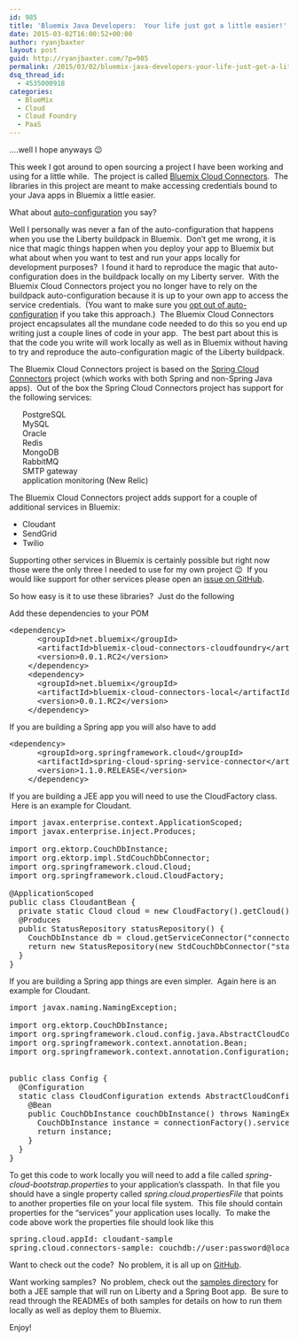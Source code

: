 ```yaml
---
id: 985
title: 'Bluemix Java Developers:  Your life just got a little easier!'
date: 2015-03-02T16:00:52+00:00
author: ryanjbaxter
layout: post
guid: http://ryanjbaxter.com/?p=985
permalink: /2015/03/02/bluemix-java-developers-your-life-just-got-a-little-easier/
dsq_thread_id:
  - 4535000918
categories:
  - BlueMix
  - Cloud
  - Cloud Foundry
  - PaaS
---
```

&#8230;.well I hope anyways 😉

This week I got around to open sourcing a project I have been working and using for a little while.  The project is called <a href="https://github.com/IBM-Bluemix/bluemix-cloud-connectors" target="_blank">Bluemix Cloud Connectors</a>.  The libraries in this project are meant to make accessing credentials bound to your Java apps in Bluemix a little easier.

What about <a href="https://www.ng.bluemix.net/docs/#starters/liberty/index.html#automaticconfigurationofboundservices" target="_blank">auto-configuration</a> you say?

Well I personally was never a fan of the auto-configuration that happens when you use the Liberty buildpack in Bluemix.  Don&#8217;t get me wrong, it is nice that magic things happen when you deploy your app to Bluemix but what about when you want to test and run your apps locally for development purposes?  I found it hard to reproduce the magic that auto-configuration does in the buildpack locally on my Liberty server.  With the Bluemix Cloud Connectors project you no longer have to rely on the buildpack auto-configuration because it is up to your own app to access the service credentials.  (You want to make sure you <a href="https://www.ng.bluemix.net/docs/#starters/liberty/index.html#automaticconfigurationofboundservices" target="_blank">opt out of auto-configuration</a> if you take this approach.)  The Bluemix Cloud Connectors project encapsulates all the mundane code needed to do this so you end up writing just a couple lines of code in your app.  The best part about this is that the code you write will work locally as well as in Bluemix without having to try and reproduce the auto-configuration magic of the Liberty buildpack.

The Bluemix Cloud Connectors project is based on the <a href="Spring%20Cloud Connectors" target="_blank">Spring Cloud Connectors</a> project (which works with both Spring and non-Spring Java apps).  Out of the box the Spring Cloud Connectors project has support for the following services:

<ul class="task-list">
  <li>
    PostgreSQL
  </li>
  <li>
    MySQL
  </li>
  <li>
    Oracle
  </li>
  <li>
    Redis
  </li>
  <li>
    MongoDB
  </li>
  <li>
    RabbitMQ
  </li>
  <li>
    SMTP gateway
  </li>
  <li>
    application monitoring (New Relic)
  </li>
</ul>

The Bluemix Cloud Connectors project adds support for a couple of additional services in Bluemix:

  * Cloudant
  * SendGrid
  * Twilio

Supporting other services in Bluemix is certainly possible but right now those were the only three I needed to use for my own project 😉  If you would like support for other services please open an <a href="https://github.com/IBM-Bluemix/bluemix-cloud-connectors/issues" target="_blank">issue on GitHub</a>.

So how easy is it to use these libraries?  Just do the following

Add these dependencies to your POM

<pre class="font-size:15 lang:default decode:true ">&lt;dependency&gt;
      &lt;groupId&gt;net.bluemix&lt;/groupId&gt;
      &lt;artifactId&gt;bluemix-cloud-connectors-cloudfoundry&lt;/artifactId&gt;
      &lt;version&gt;0.0.1.RC2&lt;/version&gt;
    &lt;/dependency&gt;
    &lt;dependency&gt;
      &lt;groupId&gt;net.bluemix&lt;/groupId&gt;
      &lt;artifactId&gt;bluemix-cloud-connectors-local&lt;/artifactId&gt;
      &lt;version&gt;0.0.1.RC2&lt;/version&gt;
    &lt;/dependency&gt;</pre>

If you are building a Spring app you will also have to add

<pre class="font-size:15 lang:default decode:true">&lt;dependency&gt;
      &lt;groupId&gt;org.springframework.cloud&lt;/groupId&gt;
      &lt;artifactId&gt;spring-cloud-spring-service-connector&lt;/artifactId&gt;
      &lt;version&gt;1.1.0.RELEASE&lt;/version&gt;
    &lt;/dependency&gt;</pre>

If you are building a JEE app you will need to use the CloudFactory class.  Here is an example for Cloudant.

<pre class="font-size:15 lang:default decode:true ">import javax.enterprise.context.ApplicationScoped;
import javax.enterprise.inject.Produces;

import org.ektorp.CouchDbInstance;
import org.ektorp.impl.StdCouchDbConnector;
import org.springframework.cloud.Cloud;
import org.springframework.cloud.CloudFactory;

@ApplicationScoped
public class CloudantBean {
  private static Cloud cloud = new CloudFactory().getCloud();
  @Produces
  public StatusRepository statusRepository() {
    CouchDbInstance db = cloud.getServiceConnector("connectors-sample", CouchDbInstance.class, null /* default config */);
    return new StatusRepository(new StdCouchDbConnector("status", db));
  }
}</pre>

If you are building a Spring app things are even simpler.  Again here is an example for Cloudant.

<pre class="font-size:15 lang:default decode:true ">import javax.naming.NamingException;

import org.ektorp.CouchDbInstance;
import org.springframework.cloud.config.java.AbstractCloudConfig;
import org.springframework.context.annotation.Bean;
import org.springframework.context.annotation.Configuration;


public class Config {
  @Configuration
  static class CloudConfiguration extends AbstractCloudConfig {
    @Bean
    public CouchDbInstance couchDbInstance() throws NamingException {
      CouchDbInstance instance = connectionFactory().service(CouchDbInstance.class);
      return instance;
    }
  }
}</pre>

To get this code to work locally you will need to add a file called _spring-cloud-bootstrap.properties_ to your application&#8217;s classpath.  In that file you should have a single property called _spring.cloud.propertiesFile_ that points to another properties file on your local file system.  This file should contain properties for the &#8220;services&#8221; your application uses locally.  To make the code above work the properties file should look like this

<pre class="font-size:15 lang:default decode:true  ">spring.cloud.appId: cloudant-sample
spring.cloud.connectors-sample: couchdb://user:password@localhost:5984</pre>

Want to check out the code?  No problem, it is all up on <a href="https://github.com/IBM-Bluemix/bluemix-cloud-connectors" target="_blank">GitHub</a>.

Want working samples?  No problem, check out the <a href="https://github.com/IBM-Bluemix/bluemix-cloud-connectors/tree/master/samples" target="_blank">samples directory</a> for both a JEE sample that will run on Liberty and a Spring Boot app.  Be sure to read through the READMEs of both samples for details on how to run them locally as well as deploy them to Bluemix.

Enjoy!

&nbsp;

&nbsp;